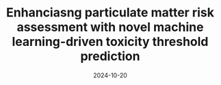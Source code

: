 ---
title: "Enhanciasng particulate matter risk assessment with novel machine learning-driven toxicity threshold prediction"
collection: publications
date: 2024-10-20
venue: 'Engineering Applications of Artificial Intelligence'
paperurl: 'https://www.sciencedirect.com/science/article/abs/pii/S0952197624016890'
citation: '<b>Idriss Jairi</b>, Amelle Rekbi, Sarah Ben-Othman, Slim Hammadi, Ludivine Canivet, and Hayfa Zgaya-Biau'
---